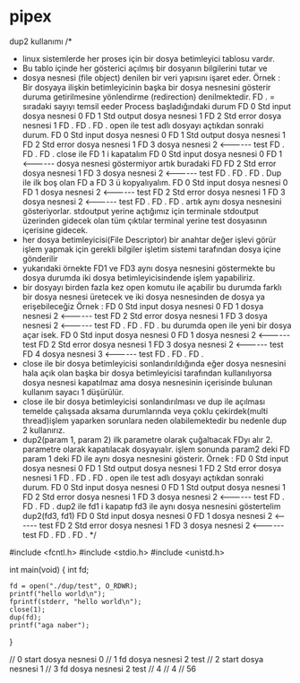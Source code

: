# pipex

dup2 kullanımı 
/*
*	linux sistemlerde her proses için bir dosya betimleyici tablosu vardır.
*	Bu tablo içinde her gösterici açılmış bir dosyanın bilgilerini tutar ve
*	dosya nesnesi (file object) denilen bir veri yapısını işaret eder.
Örnek : Bir dosyaya ilişkin betimleyicinin başka bir dosya nesnesini gösterir duruma getirilmesine yönlendirme (redirection) denilmektedir.
FD . = sıradaki sayıyı temsil eeder
Process başladığındaki durum
FD 0		Std input		dosya nesnesi 0
FD 1		Std output		dosya nesnesi 1
FD 2		Std error		dosya nesnesi 1
FD .
FD .
FD .
open ile test adlı dosyayı açtıkdan sonraki durum.
FD 0		Std input		dosya nesnesi 0
FD 1		Std output		dosya nesnesi 1
FD 2		Std error		dosya nesnesi 1
FD 3						dosya nesnesi 2  <------ test
FD .
FD .
FD .
close ile FD 1 i kapatalım
FD 0		Std input		dosya nesnesi 0
FD 1										<------ dosya nesnesi göstermiyor artık buradaki FD
FD 2		Std error		dosya nesnesi 1
FD 3						dosya nesnesi 2	<------ test
FD .
FD .
FD .
Dup ile ilk boş olan FD a FD 3 ü kopyalıyalım.
FD 0		Std input		dosya nesnesi 0
FD 1						dosya nesnesi 2	<------ test
FD 2		Std error		dosya nesnesi 1
FD 3						dosya nesnesi 2	<------ test
FD .
FD .
FD .
artık aynı dosya nesnesini gösteriyorlar. stdoutput yerine açtığımız için terminale stdoutput üzerinden gidecek olan tüm çıktılar terminal yerine test dosyasının içerisine gidecek.
*	her dosya betimleyicisi(File Descriptor) bir anahtar değer işlevi görür işlem yapmak için gerekli bilgiler işletim sistemi tarafından dosya içine gönderilir
*	yukarıdaki örnekte FD1 ve FD3 aynı dosya nesnesini göstermekte bu dosya durumda iki dosya betimleyicisindende işlem yapabiliriz.
*	bir dosyayı birden fazla kez open komutu ile açabilir bu durumda farklı bir dosya nesnesi üretecek ve iki dosya nesnesinden de dosya ya erişebileceğiz
Örnek :
FD 0		Std input		dosya nesnesi 0
FD 1						dosya nesnesi 2	<------ test
FD 2		Std error		dosya nesnesi 1
FD 3						dosya nesnesi 2	<------ test
FD .
FD .
FD .
bu durumda open ile yeni bir dosya açar isek.
FD 0		Std input		dosya nesnesi 0
FD 1						dosya nesnesi 2	<------ test
FD 2		Std error		dosya nesnesi 1
FD 3						dosya nesnesi 2	<------ test
FD 4						dosya nesnesi 3	<------ test
FD .
FD .
FD .
*	close ile bir dosya betimleyicisi sonlandırıldığında eğer dosya nesnesini hala açık olan başka bir dosya betimleyicisi tarafından kullanılıyorsa dosya nesnesi kapatılmaz ama dosya nesnesinin içerisinde bulunan kullanım sayacı 1 düşürülür.
*	close ile bir dosya betimleyicisi sonlandırılması ve dup ile açılması temelde çalışsada aksama durumlarında veya çoklu çekirdek(multi thread)işlem yaparken sorunlara neden olabilemektedir bu nedenle dup 2 kullanırız.
*	dup2(param 1, param 2) ilk parametre olarak çuğaltıacak FDyı alır 2. parametre olarak  kapatılacak dosyayıalır. işlem sonunda param2 deki FD param 1 deki FD ile aynı dosya nesnesini gösterir.
Örnek :
FD 0		Std input		dosya nesnesi 0
FD 1		Std output		dosya nesnesi 1
FD 2		Std error		dosya nesnesi 1
FD .
FD .
FD .
open ile test adlı dosyayı açtıkdan sonraki durum.
FD 0		Std input		dosya nesnesi 0
FD 1		Std output		dosya nesnesi 1
FD 2		Std error		dosya nesnesi 1
FD 3						dosya nesnesi 2  <------ test
FD .
FD .
FD .
dup2 ile fd1 i kapatıp fd3 ile aynı dosya nesnesini göstertelim dup2(fd3, fd1)
FD 0		Std input		dosya nesnesi 0
FD 1						dosya nesnesi 2	<------ test
FD 2		Std error		dosya nesnesi 1
FD 3						dosya nesnesi 2	<------ test
FD .
FD .
FD .
*/

#include <fcntl.h>
#include <stdio.h>
#include <unistd.h>

int	main(void)
{
	int	fd;

	fd = open("./dup/test", O_RDWR);
	printf("hello world\n");
	fprintf(stderr, "hello world\n");
	close(1);
	dup(fd);
	printf("aga naber");
}

// 0	start	dosya nesnesi 0
// 1	fd		dosya nesnesi 2 test
// 2	start	dosya nesnesi 1
// 3	fd		dosya nesnesi 2 test
// 4
// 4
// 56
